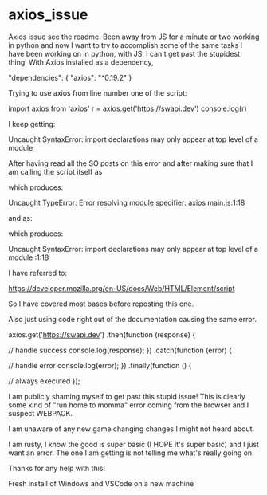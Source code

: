 # axios_issue
Axios issue see the readme. 
Been away from JS for a minute or two working in python and now I want to try to accomplish some of the same tasks I have been working on in python, with JS. I can't get past the stupidest thing! With Axios installed as a dependency,

  "dependencies": {
    "axios": "^0.19.2"
  }

Trying to use axios from line number one of the script:

import axios from 'axios' 
r = axios.get('https://swapi.dev')
console.log(r)

I keep getting:

Uncaught SyntaxError: import declarations may only appear at top level of a module

After having read all the SO posts on this error and after making sure that I am calling the script itself as

<script type="module" src="/main.js"></script>
<script type="module" src="main.js"></script>
<script type="module" src="./main.js"></script>

which produces:

Uncaught TypeError: Error resolving module specifier: axios main.js:1:18

and as:

<script src="./main.js"></script>
<script src="/main.js"></script>
<script src="main.js"></script>

which produces:

 Uncaught SyntaxError: import declarations may only appear at top level of a module :1:18

I have referred to:

https://developer.mozilla.org/en-US/docs/Web/HTML/Element/script

So I have covered most bases before reposting this one.

Also just using code right out of the documentation causing the same error.

   axios.get('https://swapi.dev')
.then(function (response) {

// handle success
   console.log(response);
})
.catch(function (error) {

// handle error
  console.log(error);
})
  .finally(function () {

// always executed
  });

I am publicly shaming myself to get past this stupid issue! This is clearly some kind of "run home to momma" error coming from the browser and I suspect WEBPACK.

I am unaware of any new game changing changes I might not heard about.

I am rusty, I know the good is super basic (I HOPE it's super basic) and I just want an error. The one I am getting is not telling me what's really going on.

Thanks for any help with this!

Fresh install of Windows and VSCode on a new machine 
